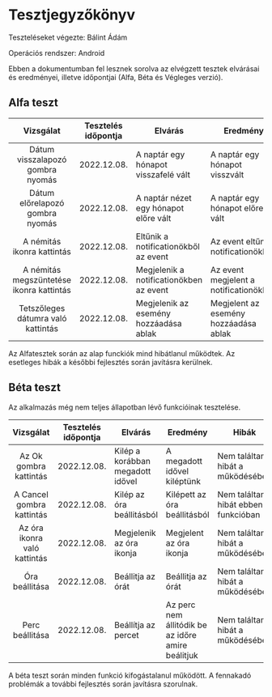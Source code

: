 # Tesztjegyzőkönyv

Teszteléseket végezte: Bálint Ádám

Operációs rendszer: Android

Ebben a dokumentumban fel lesznek sorolva az elvégzett tesztek elvárásai és eredményei, illetve időpontjai (Alfa, Béta és Végleges verzió).

## Alfa teszt

| Vizsgálat | Tesztelés időpontja | Elvárás | Eredmény | Hibák |
| :---: | --- | --- | --- | --- |
| Dátum visszalapozó gombra nyomás | 2022.12.08. | A naptár egy hónapot visszafelé vált | A naptár egy hónapot visszvált | Nem találtam hibát a működésében |
| Dátum előrelapozó gombra nyomás | 2022.12.08. | A naptár nézet egy hónapot előre vált | A naptár egy hónapot előre vált | Nem találtam hibát a működésében |
| A némitás ikonra kattintás  | 2022.12.08. | Eltűnik a notificationökből az event | Az event eltűnt a notificationökből  | Nem találtam hibát a működésében |
| A némitás megszüntetése ikonra kattintás  | 2022.12.08. | Megjelenik a notificationökben az event | Az event megjelent a notificationökben  | Nem találtam hibát a működésében |
| Tetszőleges dátumra való kattintás | 2022.12.08. | Megjelenik az esemény hozzáadása ablak | Megjelent az esemény hozzáadása ablak | Nem találtam hibát a működésében |

Az Alfatesztek során az alap funckiók mind hibátlanul működtek. Az esetleges hibák a későbbi fejlesztés során javításra kerülnek.

## Béta teszt

Az alkalmazás még nem teljes állapotban lévő funkcióinak tesztelése.

| Vizsgálat | Tesztelés időpontja | Elvárás | Eredmény | Hibák |
| :---: | --- | --- | --- | --- |
| Az Ok gombra kattintás| 2022.12.08. | Kilép a korábban megadott idővel | A megadott idővel kiléptünk  | Nem találtam hibát a működésében |
| A Cancel gombra kattintás | 2022.12.08. | Kilép az óra beállitásból  |Kilépett az óra beállitásból | Nem találtam hibát ebben a funkcióban |
| Az óra ikonra való kattintás | 2022.12.08. | Megjelenik az óra ikonja | Megjelent az óra ikonja | Nem találtam hibát a működésében |
| Óra beállitása | 2022.12.08. | Beállitja az órát  | Beállitja az órát | Nem találtam hibát a működésében |
| Perc beállitása | 2022.12.08. | Beállítja az percet  | Az perc nem állitódik be az időre amire beálitjuk | Nem találtam hibát a működésében |


A béta teszt során minden funkció kifogástalanul működött. A fennakadó problémák a további fejlesztés során javításra szorulnak.
